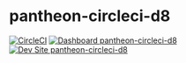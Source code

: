 # pantheon-circleci-d8

[![CircleCI](https://circleci.com/gh/davemyb/pantheon-circleci-d8.svg?style=shield)](https://circleci.com/gh/davemyb/pantheon-circleci-d8)
[![Dashboard pantheon-circleci-d8](https://img.shields.io/badge/dashboard-pantheon_circleci_d8-yellow.svg)](https://dashboard.pantheon.io/sites/139b1489-abed-457f-9ef2-5e53745c48e5#dev/code)
[![Dev Site pantheon-circleci-d8](https://img.shields.io/badge/site-pantheon_circleci_d8-blue.svg)](http://dev-pantheon-circleci-d8.pantheonsite.io/)